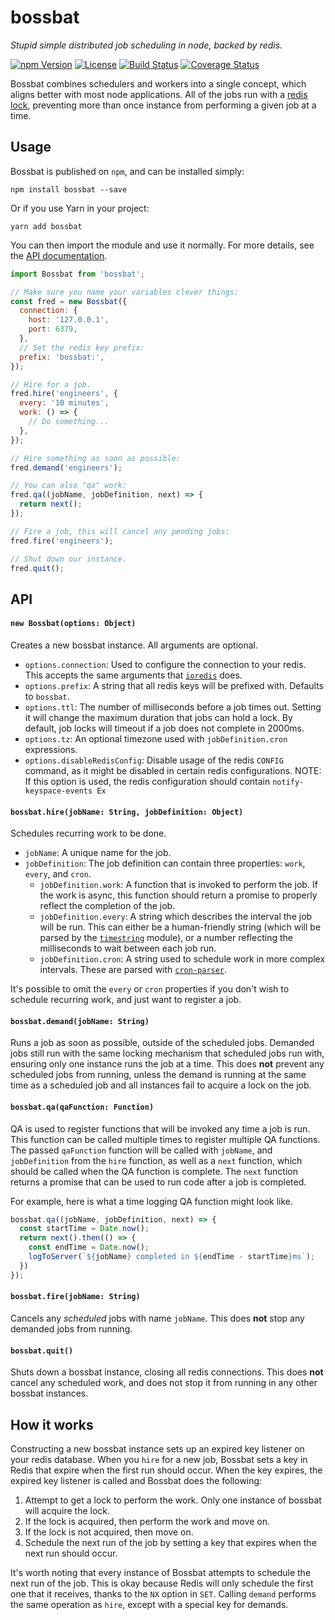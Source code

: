 # bossbat
_Stupid simple distributed job scheduling in node, backed by redis._

[![npm Version](https://img.shields.io/npm/v/bossbat.svg)](https://www.npmjs.com/package/bossbat)
[![License](https://img.shields.io/npm/l/bossbat.svg)](https://www.npmjs.com/package/bossbat)
[![Build Status](https://travis-ci.org/airbnb/bossbat.svg)](https://travis-ci.org/airbnb/bossbat)
[![Coverage Status](https://coveralls.io/repos/github/airbnb/bossbat/badge.svg?branch=master)](https://coveralls.io/github/airbnb/bossbat?branch=master)

Bossbat combines schedulers and workers into a single concept, which aligns better with most node applications.
All of the jobs run with a [redis lock](https://redis.io/topics/distlock), preventing more than once instance from performing a given job at a time.

## Usage

Bossbat is published on `npm`, and can be installed simply:

```shell
npm install bossbat --save
```

Or if you use Yarn in your project:

```shell
yarn add bossbat
```

You can then import the module and use it normally. For more details, see the [API documentation](#api).

```js
import Bossbat from 'bossbat';

// Make sure you name your variables clever things:
const fred = new Bossbat({
  connection: {
    host: '127.0.0.1',
    port: 6379,
  },
  // Set the redis key prefix:
  prefix: 'bossbat:',
});

// Hire for a job.
fred.hire('engineers', {
  every: '10 minutes',
  work: () => {
    // Do something...
  },
});

// Hire something as soon as possible:
fred.demand('engineers');

// You can also "qa" work:
fred.qa((jobName, jobDefinition, next) => {
  return next();
});

// Fire a job, this will cancel any pending jobs:
fred.fire('engineers');

// Shut down our instance.
fred.quit();
```

## API

#### `new Bossbat(options: Object)`

Creates a new bossbat instance. All arguments are optional.

- `options.connection`: Used to configure the connection to your redis. This accepts the same arguments that [`ioredis`](https://github.com/luin/ioredis/blob/master/API.md#new_Redis_new) does.
- `options.prefix`: A string that all redis keys will be prefixed with. Defaults to `bossbat`.
- `options.ttl`: The number of milliseconds before a job times out. Setting it will change the maximum duration that jobs can hold a lock. By default, job locks will timeout if a job does not complete in 2000ms.
- `options.tz`: An optional timezone used with `jobDefinition.cron` expressions.
- `options.disableRedisConfig`: Disable usage of the redis `CONFIG` command,
as it might be disabled in certain redis configurations. NOTE: If this option
is used, the redis configuration should contain `notify-keyspace-events Ex`

#### `bossbat.hire(jobName: String, jobDefinition: Object)`

Schedules recurring work to be done.

- `jobName`: A unique name for the job.
- `jobDefinition`: The job definition can contain three properties: `work`, `every`, and `cron`.
    - `jobDefinition.work`: A function that is invoked to perform the job. If the work is async, this function should return a promise to properly reflect the completion of the job.
    - `jobDefinition.every`: A string which describes the interval the job will be run. This can either be a human-friendly string (which will be parsed by the [`timestring`](https://www.npmjs.com/package/timestring) module), or a number reflecting the milliseconds to wait between each job run.
    - `jobDefinition.cron`: A string used to schedule work in more complex intervals. These are parsed with [`cron-parser`](https://www.npmjs.com/package/cron-parser).

It's possible to omit the `every` or `cron` properties if you don't wish to schedule recurring work, and just want to register a job.

#### `bossbat.demand(jobName: String)`

Runs a job as soon as possible, outside of the scheduled jobs. Demanded jobs still run with the same locking mechanism that scheduled jobs run with, ensuring only one instance runs the job at a time.
This does **not** prevent any scheduled jobs from running, unless the demand is running at the same time as a scheduled job and all instances fail to acquire a lock on the job.

#### `bossbat.qa(qaFunction: Function)`

QA is used to register functions that will be invoked any time a job is run. This function can be called multiple times to register multiple QA functions.
The passed `qaFunction` function will be called with `jobName`, and `jobDefinition` from the `hire` function, as well as a `next` function, which should be called when the QA function is complete.
The `next` function returns a promise that can be used to run code after a job is completed.

For example, here is what a time logging QA function might look like.

```js
bossbat.qa((jobName, jobDefinition, next) => {
  const startTime = Date.now();
  return next().then(() => {
    const endTime = Date.now();
    logToServer(`${jobName} completed in ${endTime - startTime}ms`);
  })
});
```

#### `bossbat.fire(jobName: String)`

Cancels any _scheduled_ jobs with name `jobName`. This does **not** stop any demanded jobs from running.

#### `bossbat.quit()`

Shuts down a bossbat instance, closing all redis connections.
This does **not** cancel any scheduled work, and does not stop it from running in any other bossbat instances.

## How it works

Constructing a new bossbat instance sets up an expired key listener on your redis database.
When you `hire` for a new job, Bossbat sets a key in Redis that expire when the first run should occur.
When the key expires, the expired key listener is called and Bossbat does the following:

1. Attempt to get a lock to perform the work. Only one instance of bossbat will acquire the lock.
  1. If the lock is acquired, then perform the work and move on.
  2. If the lock is not acquired, then move on.
2. Schedule the next run of the job by setting a key that expires when the next run should occur.

It's worth noting that every instance of Bossbat attempts to schedule the next run of the job. This is okay because Redis will only schedule the first one that it receives, thanks to the `NX` option in `SET`.
Calling `demand` performs the same operation as `hire`, except with a special key for demands.
